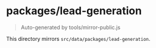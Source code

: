 # packages/lead-generation

> Auto-generated by tools/mirror-public.js

This directory mirrors `src/data/packages/lead-generation`.
